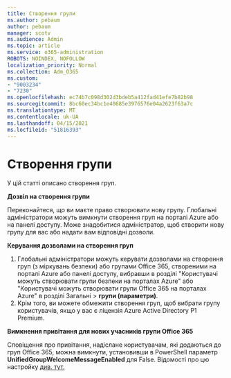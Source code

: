 ```yaml
---
title: Створення групи
ms.author: pebaum
author: pebaum
manager: scotv
ms.audience: Admin
ms.topic: article
ms.service: o365-administration
ROBOTS: NOINDEX, NOFOLLOW
localization_priority: Normal
ms.collection: Adm_O365
ms.custom:
- "9003234"
- "7230"
ms.openlocfilehash: ec74b7c098d302d3bdeb5a412fad41efe7b82b98
ms.sourcegitcommit: 8bc60ec34bc1e40685e3976576e04a2623f63a7c
ms.translationtype: MT
ms.contentlocale: uk-UA
ms.lasthandoff: 04/15/2021
ms.locfileid: "51816393"
---
```

# <a name="create-a-group"></a>Створення групи

У цій статті описано створення груп.

**Дозвіл на створення групи**

Переконайтеся, що ви маєте право створювати нову групу. Глобальні адміністратори можуть вимкнути створення груп на порталі Azure або на панелі доступу. Може знадобитися адміністратор, щоб створити нову групу для вас або надати вам відповідні дозволи.

**Керування дозволами на створення груп**

1. Глобальні адміністратори можуть керувати дозволами на створення груп (з міркувань безпеки) або групами Office 365, створеними на порталі Azure або панелі доступу, вибравши в розділі "Користувачі можуть створювати групи безпеки на порталах Azure" або "Користувачі можуть створювати групи Office 365 на порталах Azure" в розділі Загальні  >  **групи (параметри)**.
2. Крім того, ви можете обмежити створення груп, щоб вибрати групу користувачів, якщо у вас є ліцензія Azure Active Directory P1 Premium.

**Вимкнення привітання для нових учасників групи Office 365**

Сповіщення про привітання, надіслане користувачам, які додаються до груп Office 365, можна вимкнути, установивши в PowerShell параметр **UnifiedGroupWelcomeMessageEnabled** для False. Відомості про цю настройку [див. тут.](https://docs.microsoft.com/powershell/module/exchange/set-unifiedgroup?view=exchange-ps&preserve-view=true)

